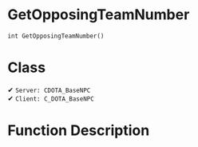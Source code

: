 # GetOpposingTeamNumber
```
int GetOpposingTeamNumber()
```
# Class
✔ `Server: CDOTA_BaseNPC`  
✔ `Client: C_DOTA_BaseNPC`  

# Function Description

